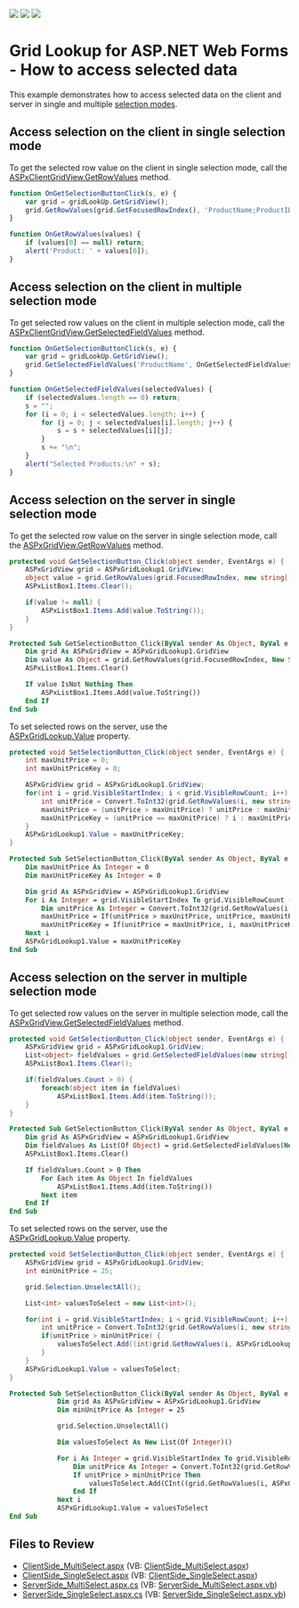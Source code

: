 <!-- default badges list -->
![](https://img.shields.io/endpoint?url=https://codecentral.devexpress.com/api/v1/VersionRange/128531222/16.1.6%2B)
[![](https://img.shields.io/badge/Open_in_DevExpress_Support_Center-FF7200?style=flat-square&logo=DevExpress&logoColor=white)](https://supportcenter.devexpress.com/ticket/details/E4742)
[![](https://img.shields.io/badge/📖_How_to_use_DevExpress_Examples-e9f6fc?style=flat-square)](https://docs.devexpress.com/GeneralInformation/403183)
<!-- default badges end -->

# Grid Lookup for ASP.NET Web Forms - How to access selected data

This example demonstrates how to access selected data on the client and server in single and multiple [selection modes](https://docs.devexpress.com/AspNet/9075/components/grid-view/concepts/aspxgridlookup/selection-modes).

## Access selection on the client in single selection mode

To get the selected row value on the client in single selection mode, call the [ASPxClientGridView.GetRowValues](https://docs.devexpress.com/AspNet/js-ASPxClientGridView.GetRowValues(visibleIndex-fieldNames-onCallback)) method.
  
```js  
function OnGetSelectionButtonClick(s, e) {  
    var grid = gridLookUp.GetGridView();  
    grid.GetRowValues(grid.GetFocusedRowIndex(), 'ProductName;ProductID', OnGetRowValues);  
}  

function OnGetRowValues(values) {  
    if (values[0] == null) return;  
    alert('Product: ' + values[0]);  
}  
```

## Access selection on the client in multiple selection mode

To get selected row values on the client in multiple selection mode, call the [ASPxClientGridView.GetSelectedFieldValues](https://docs.devexpress.com/AspNet/js-ASPxClientGridView.GetSelectedFieldValues(fieldNames-onCallback)) method.
  
```js  
function OnGetSelectionButtonClick(s, e) {  
    var grid = gridLookUp.GetGridView();  
    grid.GetSelectedFieldValues('ProductName', OnGetSelectedFieldValues);  
}  

function OnGetSelectedFieldValues(selectedValues) {  
    if (selectedValues.length == 0) return;  
    s = "";  
    for (i = 0; i < selectedValues.length; i++) {  
        for (j = 0; j < selectedValues[i].length; j++) {  
            s = s + selectedValues[i][j];  
        }  
        s += "\n";  
    }  
    alert("Selected Products:\n" + s);  
}  
```

## Access selection on the server in single selection mode

To get the selected row value on the server in single selection mode, call the [ASPxGridView.GetRowValues](https://docs.devexpress.com/AspNet/DevExpress.Web.ASPxGridView.GetRowValues(System.Int32-System.String--)) method.
  
```cs  
protected void GetSelectionButton_Click(object sender, EventArgs e) {  
    ASPxGridView grid = ASPxGridLookup1.GridView;  
    object value = grid.GetRowValues(grid.FocusedRowIndex, new string[] { "ProductName" });  
    ASPxListBox1.Items.Clear();  

    if(value != null) {  
        ASPxListBox1.Items.Add(value.ToString());  
    }  
}  
```  
  
```vb  
Protected Sub GetSelectionButton_Click(ByVal sender As Object, ByVal e As EventArgs)  
    Dim grid As ASPxGridView = ASPxGridLookup1.GridView  
    Dim value As Object = grid.GetRowValues(grid.FocusedRowIndex, New String() { "ProductName" })  
    ASPxListBox1.Items.Clear()  

    If value IsNot Nothing Then  
        ASPxListBox1.Items.Add(value.ToString())  
    End If  
End Sub  
```  

To set selected rows on the server, use the [ASPxGridLookup.Value](https://docs.devexpress.com/AspNet/DevExpress.Web.ASPxGridLookup.Value) property.  
    
```cs  
protected void SetSelectionButton_Click(object sender, EventArgs e) {  
    int maxUnitPrice = 0;  
    int maxUnitPriceKey = 0;  

    ASPxGridView grid = ASPxGridLookup1.GridView;  
    for(int i = grid.VisibleStartIndex; i < grid.VisibleRowCount; i++) {  
        int unitPrice = Convert.ToInt32(grid.GetRowValues(i, new string[] { "UnitPrice" }));  
        maxUnitPrice = (unitPrice > maxUnitPrice) ? unitPrice : maxUnitPrice;  
        maxUnitPriceKey = (unitPrice == maxUnitPrice) ? i : maxUnitPriceKey;  
    }  
    ASPxGridLookup1.Value = maxUnitPriceKey;  
}  
```  
  
```vb  
Protected Sub SetSelectionButton_Click(ByVal sender As Object, ByVal e As EventArgs)  
    Dim maxUnitPrice As Integer = 0  
    Dim maxUnitPriceKey As Integer = 0  

    Dim grid As ASPxGridView = ASPxGridLookup1.GridView  
    For i As Integer = grid.VisibleStartIndex To grid.VisibleRowCount - 1  
        Dim unitPrice As Integer = Convert.ToInt32(grid.GetRowValues(i, New String() { "UnitPrice" }))  
        maxUnitPrice = If(unitPrice > maxUnitPrice, unitPrice, maxUnitPrice)  
        maxUnitPriceKey = If(unitPrice = maxUnitPrice, i, maxUnitPriceKey)  
    Next i  
    ASPxGridLookup1.Value = maxUnitPriceKey  
End Sub  
```  


## Access selection on the server in multiple selection mode
 
To get selected row values on the server in multiple selection mode, call the [ASPxGridView.GetSelectedFieldValues](https://docs.devexpress.com/AspNet/DevExpress.Web.ASPxGridBase.GetSelectedFieldValues(System.String--)) method.
  
```cs  
protected void GetSelectionButton_Click(object sender, EventArgs e) {  
    ASPxGridView grid = ASPxGridLookup1.GridView;  
    List<object> fieldValues = grid.GetSelectedFieldValues(new string[] { "ProductName" });  
    ASPxListBox1.Items.Clear();  

    if(fieldValues.Count > 0) {  
        foreach(object item in fieldValues)  
            ASPxListBox1.Items.Add(item.ToString());  
    }  
}  
```  
  
```vb  
Protected Sub GetSelectionButton_Click(ByVal sender As Object, ByVal e As EventArgs)  
    Dim grid As ASPxGridView = ASPxGridLookup1.GridView  
    Dim fieldValues As List(Of Object) = grid.GetSelectedFieldValues(New String() { "ProductName" })  
    ASPxListBox1.Items.Clear()  

    If fieldValues.Count > 0 Then  
        For Each item As Object In fieldValues  
            ASPxListBox1.Items.Add(item.ToString())  
        Next item  
    End If  
End Sub  
```  

To set selected rows on the server, use the [ASPxGridLookup.Value](https://docs.devexpress.com/AspNet/DevExpress.Web.ASPxGridLookup.Value) property.  
  
```cs  
protected void SetSelectionButton_Click(object sender, EventArgs e) {  
    ASPxGridView grid = ASPxGridLookup1.GridView;  
    int minUnitPrice = 25;  

    grid.Selection.UnselectAll();  

    List<int> valuesToSelect = new List<int>();  

    for(int i = grid.VisibleStartIndex; i < grid.VisibleRowCount; i++) {  
        int unitPrice = Convert.ToInt32(grid.GetRowValues(i, new string[] { "UnitPrice" }));  
        if(unitPrice > minUnitPrice) {  
            valuesToSelect.Add((int)grid.GetRowValues(i, ASPxGridLookup1.KeyFieldName));  
        }  
    }  
    ASPxGridLookup1.Value = valuesToSelect;  
}  
```  
  
```vb  
Protected Sub SetSelectionButton_Click(ByVal sender As Object, ByVal e As EventArgs)
            Dim grid As ASPxGridView = ASPxGridLookup1.GridView
            Dim minUnitPrice As Integer = 25

            grid.Selection.UnselectAll()

            Dim valuesToSelect As New List(Of Integer)()

            For i As Integer = grid.VisibleStartIndex To grid.VisibleRowCount - 1
                Dim unitPrice As Integer = Convert.ToInt32(grid.GetRowValues(i, New String() { "UnitPrice" }))
                If unitPrice > minUnitPrice Then
                    valuesToSelect.Add(CInt((grid.GetRowValues(i, ASPxGridLookup1.KeyFieldName))))
                End If
            Next i
            ASPxGridLookup1.Value = valuesToSelect
End Sub
```  
  
## Files to Review

* [ClientSide_MultiSelect.aspx](./CS/ASPxGridLookUpSelection/ClientSide_MultiSelect.aspx) (VB: [ClientSide_MultiSelect.aspx](./VB/ASPxGridLookUpSelection/ClientSide_MultiSelect.aspx))
* [ClientSide_SingleSelect.aspx](./CS/ASPxGridLookUpSelection/ClientSide_SingleSelect.aspx) (VB: [ClientSide_SingleSelect.aspx](./VB/ASPxGridLookUpSelection/ClientSide_SingleSelect.aspx))
* [ServerSide_MultiSelect.aspx.cs](./CS/ASPxGridLookUpSelection/ServerSide_MultiSelect.aspx.cs) (VB: [ServerSide_MultiSelect.aspx.vb](./VB/ASPxGridLookUpSelection/ServerSide_MultiSelect.aspx.vb))
* [ServerSide_SingleSelect.aspx.cs](./CS/ASPxGridLookUpSelection/ServerSide_SingleSelect.aspx.cs) (VB: [ServerSide_SingleSelect.aspx.vb](./VB/ASPxGridLookUpSelection/ServerSide_SingleSelect.aspx.vb))

